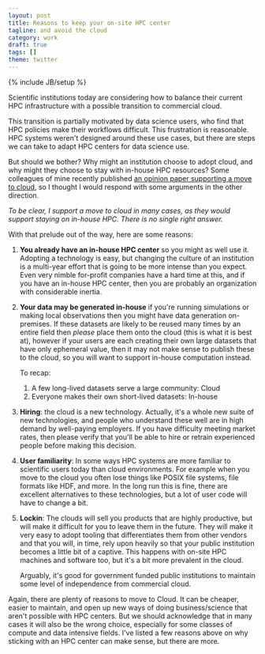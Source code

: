 ```yaml
---
layout: post
title: Reasons to keep your on-site HPC center
tagline: and avoid the cloud
category: work
draft: true
tags: []
theme: twitter
---
```

{% include JB/setup %}

Scientific institutions today are considering how to balance their current HPC
infrastructure with a possible transition to commercial cloud.

This transition is partially motivated by data science users,
who find that HPC policies make their workflows difficult.
This frustration is reasonable.
HPC systems weren't designed around these use cases,
but there are steps we can take to adapt HPC centers for data science use.

But should we bother?
Why might an institution choose to adopt cloud,
and why might they choose to stay with in-house HPC resources?
Some colleagues of mine recently published
[an opinion paper supporting a move to cloud](https://arxiv.org/abs/1908.03356?),
so I thought I would respond with some arguments in the other direction.

*To be clear, I support a move to cloud in many cases, as they would support
staying on in-house HPC.  There is no single right answer.*

With that prelude out of the way, here are some reasons:

1.  **You already have an in-house HPC center** so you might as well use it.
    Adopting a technology is easy, but changing the culture of an institution
    is a multi-year effort that is going to be more intense than you expect.
    Even very nimble for-profit companies have a hard time at this, and if you
    have an in-house HPC center, then you are probably an organization with
    considerable inertia.

2.  **Your data may be generated in-house** if you're running
    simulations or making local observations then you might have data
    generation on-premises.  If these datasets are likely to be reused many
    times by an entire field then *please* place them onto the cloud (this is
    what it is best at), however if your users are each creating their own
    large datasets that have only ephemeral value, then it may not make sense
    to publish these to the cloud, so you will want to support in-house
    computation instead.

    To recap:

    1.  A few long-lived datasets serve a large community: Cloud
    2.  Everyone makes their own short-lived datasets: In-house

3.  **Hiring**: the cloud is a new technology. Actually, it's a whole new suite
    of new technologies, and people who understand these well are in high demand
    by well-paying employers.  If you have difficulty meeting market rates,
    then please verify that you'll be able to hire or retrain experienced
    people before making this decision.

4.  **User familiarity**: In some ways HPC systems are more familiar to scientific
    users today than cloud environments.  For example when you move to the
    cloud you often lose things like POSIX file systems, file formats like HDF,
    and more.  In the long run this is fine, there are excellent alternatives
    to these technologies, but a lot of user code will have to change a bit.

5.  **Lockin**:  The clouds will sell you products that are highly productive,
    but will make it difficult for you to leave them in the future.  They will
    make it very easy to adopt tooling that differentiates them from other
    vendors and that you will, in time, rely upon heavily so that your public
    institution becomes a little bit of a captive.  This happens with on-site
    HPC machines and software too, but it's a bit more prevalent in the cloud.

    Arguably, it's good for government funded public institutions to maintain
    some level of independence from commercial cloud.

Again, there are plenty of reasons to move to Cloud.  It can be cheaper, easier
to maintain, and open up new ways of doing business/science that aren't
possible with HPC centers.  But we should acknowledge that in many cases it
will also be the wrong choice, especially for some classes of compute and data
intensive fields.  I've listed a few reasons above on why sticking with an HPC
center can make sense, but there are more.
